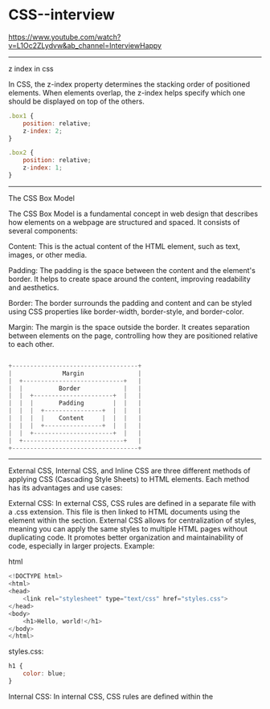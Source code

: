 # CSS--interview

https://www.youtube.com/watch?v=L1Oc2ZLydvw&ab_channel=InterviewHappy
____________________________________________________________________________________________________________________
z index in css
>>
In CSS, the z-index property determines the stacking order of positioned elements. When elements overlap, the z-index helps specify which one should be displayed on top of the others.
```javascript
.box1 {
    position: relative;
    z-index: 2;
}

.box2 {
    position: relative;
    z-index: 1;
}
```
_____________________________________________________________________________________________________________

The CSS Box Model
>>
The CSS Box Model is a fundamental concept in web design that describes how elements on a webpage are structured and spaced. It consists of several components:

Content: This is the actual content of the HTML element, such as text, images, or other media.

Padding: The padding is the space between the content and the element's border. It helps to create space around the content, improving readability and aesthetics.

Border: The border surrounds the padding and content and can be styled using CSS properties like border-width, border-style, and border-color.

Margin: The margin is the space outside the border. It creates separation between elements on the page, controlling how they are positioned relative to each other.
```javascript

+-----------------------------------+
|              Margin               |
|  +----------------------------+   |
|  |          Border            |   |
|  |  +----------------------+  |   |
|  |  |       Padding        |  |   |
|  |  |  +----------------+  |  |   |
|  |  |  |    Content     |  |  |   |
|  |  |  +----------------+  |  |   |
|  |  +----------------------+  |   |
|  +----------------------------+   |
+-----------------------------------+
```

_____________________________________________________________________________________________________________________________________________

External CSS, Internal CSS, and Inline CSS are three different methods of applying CSS (Cascading Style Sheets) to HTML elements. Each method has its advantages and use cases:
>>
External CSS:
In external CSS, CSS rules are defined in a separate file with a .css extension.
This file is then linked to HTML documents using the <link> element within the <head> section.
External CSS allows for centralization of styles, meaning you can apply the same styles to multiple HTML pages without duplicating code.
It promotes better organization and maintainability of code, especially in larger projects.
Example:

html
```javascript
<!DOCTYPE html>
<html>
<head>
    <link rel="stylesheet" type="text/css" href="styles.css">
</head>
<body>
    <h1>Hello, world!</h1>
</body>
</html>
```

styles.css:
```javascript
h1 {
    color: blue;
}
```

Internal CSS:
In internal CSS, CSS rules are defined within the <style> element in the <head> section of an HTML document.
These styles apply only to that particular HTML document.
Internal CSS is useful for applying unique styles to individual pages or elements within a single page without creating separate CSS files.
Example:

html
```javascript
<!DOCTYPE html>
<html>
<head>
    <style>
        h1 {
            color: blue;
        }
    </style>
</head>
<body>
    <h1>Hello, world!</h1>
</body>
</html>
```

Inline CSS:
Inline CSS involves applying CSS styles directly to HTML elements using the style attribute.
Styles specified inline override any styles applied through external or internal CSS.
Inline CSS is useful for applying quick, one-off styles to individual elements.
Example:

html
```javascript
<!DOCTYPE html>
<html>
<body>
    <h1 style="color: blue;">Hello, world!</h1>
</body>
</html>
```

Each method of applying CSS has its place depending on the specific requirements of your project. External CSS is typically preferred for larger projects to maintain code organization and reusability, while internal and inline CSS may be used for smaller projects or when applying styles to individual elements.
________________________________________________________________________________________________________________________
css overflow

In CSS, the overflow property specifies how content that overflows the element's box should be handled. It has several possible values:

visible (default): Content is not clipped and may overflow the content box.

hidden: Content that overflows the content box is clipped and not displayed.

scroll: Adds a scrollbar to the element, allowing the user to scroll to see the overflowed content.

auto: Adds a scrollbar to the element only if the content overflows. It will automatically appear when needed.

overlay: Similar to auto, but it adds a scrollbar in a way that does not affect the layout of the page, meaning the scrollbar is layered over the content.

The overflow property can be applied to both block and inline elements. It is commonly used to control the behavior of overflowing content in elements like divs, paragraphs, and other containers.
```javascript

div {
    width: 200px;
    height: 100px;
    overflow: scroll; /* or hidden, auto, overlay */
}
```

___________________________________________________________________________________________________________
Absolute and Relative in CSS
n CSS, position is a property used to specify the positioning method for an element within its containing element. There are four main values for the position property: static, relative, absolute, and fixed. Here's an explanation of absolute and relative:

Relative Positioning (position: relative;):
When an element is positioned relatively, it remains in the normal flow of the document, but you can shift it from its default position using the top, bottom, left, and right properties.
The element's offset is relative to its normal position in the document flow. In other words, it moves relative to where it would have been if it were still in the normal flow.
Other elements on the page are not affected by a relatively positioned element's movement. The space it would have occupied remains in the document flow.
Example:

css
```javascript
.relative-container {
    position: relative;
    top: 20px;
    left: 30px;
}
```

Absolute Positioning (position: absolute;):
When an element is positioned absolutely, it's removed from the normal flow of the document and positioned relative to its nearest positioned ancestor (parent, grandparent, etc.) that has a position other than static (i.e., relative, absolute, or fixed).
If no such ancestor exists, it's positioned relative to the initial containing block, which is typically the <html> element.
Absolute positioning allows you to place elements precisely where you want them on the page, regardless of their normal position in the document flow.
Absolute positioned elements don't affect the layout of other elements on the page. Other elements are positioned as if the absolutely positioned element doesn't exist.
Example:

css
```javascript
.absolute-element {
    position: absolute;
    top: 50px;
    left: 100px;
}
These positioning methods are commonly used in CSS layouts to create complex and responsive designs. It's essential to understand how each method works to achieve the desired layout and positioning effects.
```









